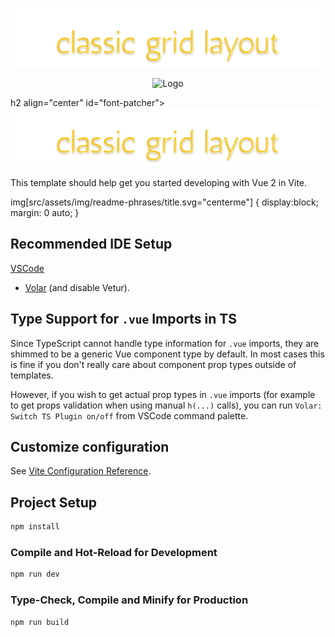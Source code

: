 ![Logo](readme-phrases/title.svg?raw=true "Title")


<p align="center">
	<img src="blob:https://maketext.io/2136147d-14c2-4e47-a895-fd3fde693d0a" alt="Logo">
</p>

h2 align="center" id="font-patcher">
<img src="readme-phrases/title.svg" alt="">
</h2>

This template should help get you started developing with Vue 2 in Vite.

img[src/assets/img/readme-phrases/title.svg="centerme"] { display:block; margin: 0 auto; }

## Recommended IDE Setup

[VSCode](https://code.visualstudio.com/)

+ [Volar](https://marketplace.visualstudio.com/items?itemName=johnsoncodehk.volar) (and disable Vetur).

## Type Support for `.vue` Imports in TS

Since TypeScript cannot handle type information for `.vue` imports, they are shimmed to be a generic Vue component type
by default. In most cases this is fine if you don't really care about component prop types outside of templates.

However, if you wish to get actual prop types in `.vue` imports (for example to get props validation when using
manual `h(...)` calls), you can run `Volar: Switch TS Plugin on/off` from VSCode command palette.

## Customize configuration

See [Vite Configuration Reference](https://vitejs.dev/config/).

## Project Setup

```sh
npm install
```

### Compile and Hot-Reload for Development

```sh
npm run dev
```

### Type-Check, Compile and Minify for Production

```sh
npm run build
```
